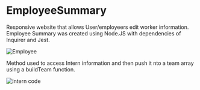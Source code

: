 # EmployeeSummary
Responsive website that allows User/employeers edit worker information.  Employee Summary was created using Node.JS with dependencies of Inquirer and Jest.  

![Employee](https://user-images.githubusercontent.com/61360215/80927783-72758200-8d5d-11ea-9f7d-cbeaa5cbb385.jpg)


Method used to access Intern information and then push it nto a team array using a buildTeam function.

![intern code](https://user-images.githubusercontent.com/61360215/80927786-75707280-8d5d-11ea-9728-75755b85857f.jpg)
